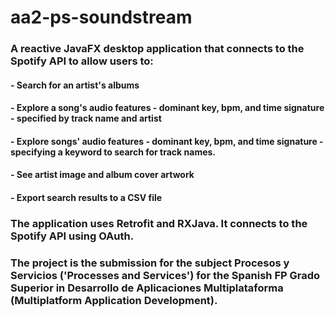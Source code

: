 # aa2-ps-soundstream

### A reactive JavaFX desktop application that connects to the Spotify API to allow users to:
#### - Search for an artist's albums
#### - Explore a song's audio features - dominant key, bpm, and time signature - specified by track name and artist
#### - Explore songs' audio features - dominant key, bpm, and time signature - specifying a keyword to search for track names.
#### - See artist image and album cover artwork
#### - Export search results to a CSV file

### The application uses Retrofit and RXJava.  It connects to the Spotify API using OAuth.

### The project is the submission for the subject Procesos y Servicios ('Processes and Services') for the Spanish FP Grado Superior in Desarrollo de Aplicaciones Multiplataforma (Multiplatform Application Development).
